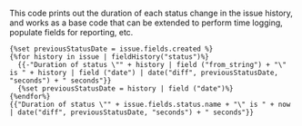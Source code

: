 This code prints out the duration of each status change in the issue history, and works as a base code that can be extended to perform time logging, populate fields for reporting, etc.

```
{%set previousStatusDate = issue.fields.created %}
{%for history in issue | fieldHistory("status")%}
  {{-"Duration of status \"" + history | field ("from_string") + "\" is " + history | field ("date") | date("diff", previousStatusDate, "seconds") + " seconds"}}
  {%set previousStatusDate = history | field ("date")%}
{%endfor%}
{{"Duration of status \"" + issue.fields.status.name + "\" is " + now | date("diff", previousStatusDate, "seconds") + " seconds"}}
```
